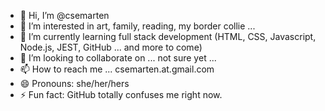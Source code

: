 - 👋 Hi, I’m @csemarten
- 👀 I’m interested in art, family, reading, my border collie ...
- 🌱 I’m currently learning full stack development (HTML, CSS, Javascript, Node.js, JEST, GitHub ... and more to come)
- 💞️ I’m looking to collaborate on ... not sure yet ...
- 📫 How to reach me ... csemarten.at.gmail.com
- 😄 Pronouns: she/her/hers
- ⚡ Fun fact: GitHub totally confuses me right now.

<!---
csemarten/csemarten is a ✨ special ✨ repository because its `README.md` (this file) appears on your GitHub profile.
You can click the Preview link to take a look at your changes.
--->
